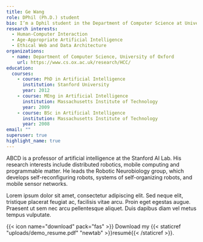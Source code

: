 ```yaml
---
title: Ge Wang
role: DPhil (Ph.D.) student
bio: I’m a Dphil student in the Department of Computer Science at University of Oxford. My research investigates the algorithmic impact on families and children, and what that means for their long-term development. I’m keen to explore the potential for designing more age-appropriate AI for children, as well as building more ethical web and data architecture for them.
research interests:
  - Human-Computer Interaction
  - Age-Appropriate Artificial Intelligence
  - Ethical Web and Data Architecture
organizations:
  - name: Department of Computer Science, University of Oxford
    url: https://www.cs.ox.ac.uk/research/HCC/
education:
  courses:
    - course: PhD in Artificial Intelligence
      institution: Stanford University
      year: 2012
    - course: MEng in Artificial Intelligence
      institution: Massachusetts Institute of Technology
      year: 2009
    - course: BSc in Artificial Intelligence
      institution: Massachusetts Institute of Technology
      year: 2008
email: ""
superuser: true
highlight_name: true
---
```

ABCD is a professor of artificial intelligence at the Stanford AI Lab. His research interests include distributed robotics, mobile computing and programmable matter. He leads the Robotic Neurobiology group, which develops self-reconfiguring robots, systems of self-organizing robots, and mobile sensor networks.

Lorem ipsum dolor sit amet, consectetur adipiscing elit. Sed neque elit, tristique placerat feugiat ac, facilisis vitae arcu. Proin eget egestas augue. Praesent ut sem nec arcu pellentesque aliquet. Duis dapibus diam vel metus tempus vulputate.

{{< icon name="download" pack="fas" >}} Download my {{< staticref "uploads/demo_resume.pdf" "newtab" >}}resumé{{< /staticref >}}.
